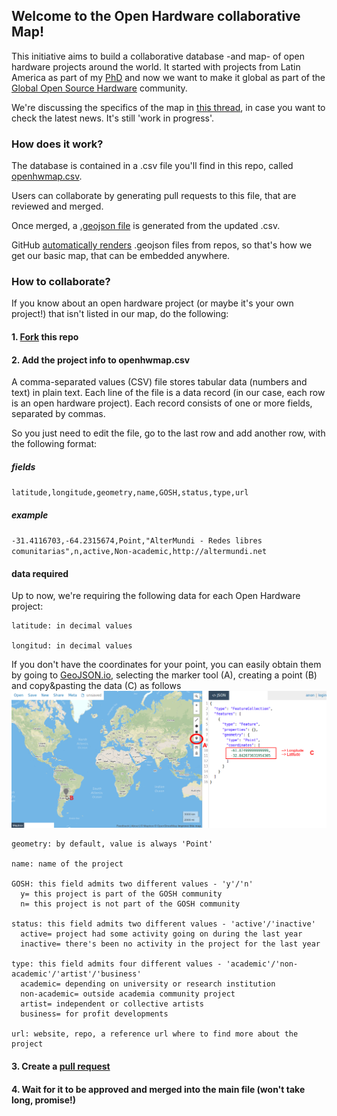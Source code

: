 ## Welcome to the Open Hardware collaborative Map!

This initiative aims to build a collaborative database -and map- of open hardware projects around the world. It started with projects from Latin America as part of my [PhD](https://thessaly.github.io/phd/) and now we want to make it global as part of the [Global Open Source Hardware](https://openhardware.science) community. 

We're discussing the specifics of the map in [this thread](https://forum.openhardware.science/t/map-cadastre-list-of-open-science-hardware-initiatives-in-chile-latam/835/3), in case you want to check the latest news. It's still 'work in progress'.


### How does it work?

The database is contained in a .csv file you'll find in this repo, called [openhwmap.csv](https://github.com/thessaly/OpenHWMap/blob/master/openhwmap.csv).

Users can collaborate by generating pull requests to this file, that are reviewed and merged. 

Once merged, a [.geojson file](https://github.com/thessaly/OpenHWMap/blob/master/openhwmap.geojson) is generated from the updated .csv. 

GitHub [automatically renders](https://help.github.com/articles/mapping-geojson-files-on-github/) .geojson files from repos, so that's how we get our basic map, that can be embedded anywhere.


### How to collaborate?

If you know about an open hardware project (or maybe it's your own project!) that isn't listed in our map, do the following:

#### 1. [Fork](https://help.github.com/articles/fork-a-repo/) this repo

#### 2. Add the project info to **openhwmap.csv** 

A comma-separated values (CSV) file stores tabular data (numbers and text) in plain text. Each line of the file is a data record (in our case, each row is an open hardware project). Each record consists of one or more fields, separated by commas. 

So you just need to edit the file, go to the last row and add another row, with the following format:

##### fields
`latitude,longitude,geometry,name,GOSH,status,type,url`

##### example
`-31.4116703,-64.2315674,Point,"AlterMundi - Redes libres comunitarias",n,active,Non-academic,http://altermundi.net`

#### data required

Up to now, we're requiring the following data for each Open Hardware project:

```
latitude: in decimal values    

longitud: in decimal values
```

If you don't have the coordinates for your point, you can easily obtain them by going to [GeoJSON.io](http://geojson.io), selecting the marker tool (A), creating a point (B) and copy&pasting the data (C) as follows ![coordinates](/screenshots/coordinates.png) 

```
geometry: by default, value is always 'Point'    

name: name of the project    

GOSH: this field admits two different values - 'y'/'n'  
  y= this project is part of the GOSH community
  n= this project is not part of the GOSH community   

status: this field admits two different values - 'active'/'inactive'    
  active= project had some activity going on during the last year    
  inactive= there's been no activity in the project for the last year    

type: this field admits four different values - 'academic'/'non-academic'/'artist'/'business'    
  academic= depending on university or research institution    
  non-academic= outside academia community project   
  artist= independent or collective artists    
  business= for profit developments    

url: website, repo, a reference url where to find more about the project    
```

#### 3. Create a [pull request](https://help.github.com/articles/creating-a-pull-request-from-a-fork/)

#### 4. Wait for it to be approved and merged into the main file (won't take long, promise!)
